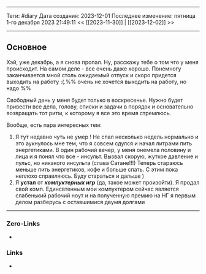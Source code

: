 ___
Теги: #diary 
Дата создания: 2023-12-01
Последнее изменение: пятница 1-го декабря 2023 21:49:11
<< [[2023-11-30]] | [[2023-12-02]] >> 
___
## Основное

Хэй, уже декабрь, а я снова пропал. Ну, расскажу тебе о том что у меня происходит.
На самом деле - все очень даже хорошо. Понемногу заканчивается мной столь ожидаемый отпуск и скоро придется выходить на работу :(.%% очень не хочется выходить на работу, но надо %%

Свободный день у меня будет только в воскресенье. Нужно будет привести все дела, голову, списки и задачи в порядок и основательно возвращать тот ритм, к которому я все это время стремлюсь.

Вообще, есть пара интересных тем:
1. Я тут недавно чуть не умер ! Не спал несколько недель нормально и это аукнулось мне тем, что я совсем сдулся и начал литрами пить энергетиками. В один рабочий вечер, у меня онемела половину и лица и я понял что все - инсульт. Вызвал скорую, жуткое давление и пульс, но никакого инсульта (слава Сатане!!!) Теперь стараюсь меньше пить энергетиков, кофе и больше спать. С этим пока неплохо справляюсь. Буду стараться и дальше )
2. Я **устал** от ***компуктерных игр*** (да, такое может произойти). Я продал свой комп. Единсвтенным мои компуктером сейчас является слабенький рабочий ноут и на полученную премию на НГ я первым делом разберусь с оставшимися двумя долгами 
___
### Zero-Links
- 

### Links
- 